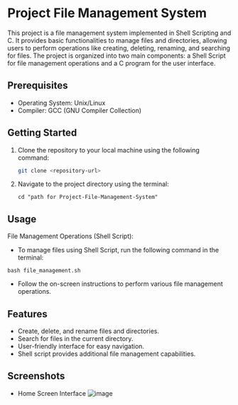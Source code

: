 # Project File Management System

This project is a file management system implemented in Shell Scripting and C. It provides basic functionalities to manage files and directories, allowing users to perform operations like creating, deleting, renaming, and searching for files. The project is organized into two main components: a Shell Script for file management operations and a C program for the user interface.

## Prerequisites

- Operating System: Unix/Linux
- Compiler: GCC (GNU Compiler Collection)

## Getting Started

1. Clone the repository to your local machine using the following command:
   ```bash
   git clone <repository-url>
   ```
2. Navigate to the project directory using the terminal:
   ```
   cd "path for Project-File-Management-System"
   ```
## Usage
File Management Operations (Shell Script):

* To manage files using Shell Script, run the following command in the terminal:

```
bash file_management.sh
```
* Follow the on-screen instructions to perform various file management operations.

## Features
* Create, delete, and rename files and directories.
* Search for files in the current directory.
* User-friendly interface for easy navigation.
* Shell script provides additional file management capabilities.

## Screenshots
* Home Screen Interface
![image](https://github.com/RushikX/file_management_system/assets/111432352/e4f189fb-b343-41b3-9784-349d24d524ca)





  


